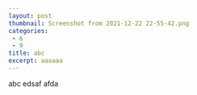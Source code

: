 ```yaml
---
layout: post
thumbnail: Screenshot from 2021-12-22 22-55-42.png
categories: 
 - 6
 - 9
title: abc
excerpt: aaaaaa
---
```

abc edsaf afda